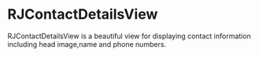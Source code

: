 RJContactDetailsView
====================

RJContactDetailsView is a beautiful view for displaying contact information including head image,name and phone numbers.
